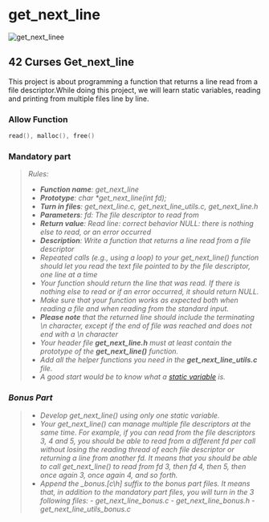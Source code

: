 # get_next_line

![get_next_linee](https://user-images.githubusercontent.com/91786686/209575703-7acaafd9-a636-46ad-9180-cae73e90640a.png)

## 42 Curses Get_next_line 

This project is about programming a function that returns a line
read from a file descriptor.While doing this project, we will learn static variables, reading and printing from multiple files line by line.

### Allow Function

```c
read(), malloc(), free()
```

### Mandatory part

> <i> Rules:
> - **Function name**: get_next_line
> - **Prototype**: char *get_next_line(int fd);
> - **Turn in files**: get_next_line.c, get_next_line_utils.c, get_next_line.h
> - **Parameters**: fd: The file descriptor to read from
> - **Return value**: Read line: correct behavior NULL: there is nothing else to read, or an error occurred
> - **Description**: Write a function that returns a line read from a
file descriptor
> - Repeated calls (e.g., using a loop) to your get_next_line() function should let you read the text file pointed to by the file descriptor, one line at a time
> - Your function should return the line that was read. If there is nothing else to read or if an error occurred, it should return NULL.
> - Make sure that your function works as expected both when reading a file and when reading from the standard input.
> - **Please note** that the returned line should include the terminating \n character, except if the end of file was reached and does not end with a \n character
> - Your header file **get_next_line.h** must at least contain the prototype of the **get_next_line()** function.
> - Add all the helper functions you need in the **get_next_line_utils.c** file.
> - A good start would be to know what a [static variable](https://www.geeksforgeeks.org/static-variables-in-c/) is.

### Bonus Part
> - Develop get_next_line() using only one static variable.
> - Your get_next_line() can manage multiple file descriptors at the same time.
For example, if you can read from the file descriptors 3, 4 and 5, you should be
able to read from a different fd per call without losing the reading thread of each
file descriptor or returning a line from another fd.
It means that you should be able to call get_next_line() to read from fd 3, then
fd 4, then 5, then once again 3, once again 4, and so forth.
> - Append the _bonus.[c\h] suffix to the bonus part files.
It means that, in addition to the mandatory part files, you will turn in the 3 following
files: - get_next_line_bonus.c
       - get_next_line_bonus.h
       - get_next_line_utils_bonus.c
